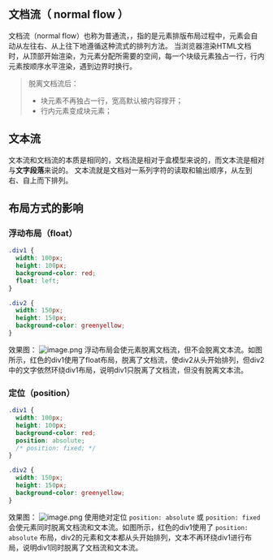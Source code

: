## 文档流（ normal flow ）
文档流（normal flow）也称为普通流，，指的是元素排版布局过程中，元素会自动从左往右、从上往下地遵循这种流式的排列方法。
当浏览器渲染HTML文档时，从顶部开始渲染，为元素分配所需要的空间，每一个块级元素独占一行，行内元素按顺序水平渲染，遇到边界时换行。

> 脱离文档流后：
> - 块元素不再独占一行，宽高默认被内容撑开；
> - 行内元素变成块元素；

## 文本流
文本流和文档流的本质是相同的，文档流是相对于盒模型来说的，而文本流是相对与**文字段落**来说的。
文本流就是文档对一系列字符的读取和输出顺序，从左到右、自上而下排列。

## 布局方式的影响
### 浮动布局（float）
```css
.div1 {
  width: 100px;
  height: 100px;
  background-color: red;
  float: left;
}

.div2 {
  width: 150px;
  height: 150px;
  background-color: greenyellow;
}
```
效果图：
![image.png](https://cdn.nlark.com/yuque/0/2020/png/1280302/1601802167746-be65a277-ccf2-433e-8d36-a3236cc05288.png#align=left&display=inline&height=150&originHeight=150&originWidth=150&size=5681&status=done&style=none&width=150)
浮动布局会使元素脱离文档流，但不会脱离文本流。如图所示，红色的div1使用了float布局，脱离了文档流，使div2从头开始排列，但div2中的文字依然环绕div1布局，说明div1只脱离了文档流，但没有脱离文本流。
### 定位（position）
```css
.div1 {
  width: 100px;
  height: 100px;
  background-color: red;
  position: absolute; 
  /* position: fixed; */
}

.div2 {
  width: 150px;
  height: 150px;
  background-color: greenyellow;
}
```
效果图：
![image.png](https://cdn.nlark.com/yuque/0/2020/png/1280302/1601802123204-3db80069-fb3c-4231-90cb-202a374e1263.png#align=left&display=inline&height=152&originHeight=152&originWidth=151&size=4496&status=done&style=none&width=151)
使用绝对定位 `position: absolute` 或 `position: fixed` 会使元素同时脱离文档流和文本流。如图所示，红色的div1使用了 `position: absolute` 布局，div2的元素和文本都从头开始排列，文本不再环绕div1进行布局，说明div1同时脱离了文档流和文本流。


